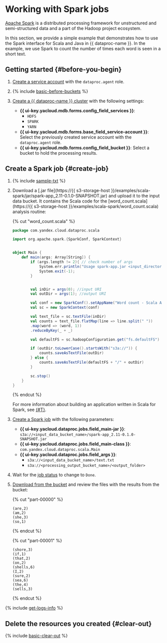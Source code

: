 # Working with Spark jobs

[Apache Spark](https://spark.apache.org/) is a distributed processing framework for unstructured and semi-structured data and a part of the Hadoop project ecosystem.

In this section, we provide a simple example that demonstrates how to use the Spark interface for Scala and Java in {{ dataproc-name }}. In the example, we use Spark to count the number of times each word is seen in a short text.

## Getting started {#before-you-begin}

1. [Create a service account](../../iam/operations/sa/create.md) with the `dataproc.agent` role.

1. {% include [basic-before-buckets](../../_includes/data-proc/tutorials/basic-before-buckets.md) %}

1. [Create a {{ dataproc-name }} cluster](../operations/cluster-create.md) with the following settings:

   * **{{ ui-key.yacloud.mdb.forms.config_field_services }}**:
      * `HDFS`
      * `SPARK`
      * `YARN`
   * **{{ ui-key.yacloud.mdb.forms.base_field_service-account }}**: Select the previously created service account with the `dataproc.agent` role.
   * **{{ ui-key.yacloud.mdb.forms.config_field_bucket }}**: Select a bucket to hold the processing results.

## Create a Spark job {#create-job}

1. {% include [sample-txt](../../_includes/data-proc/tutorials/sample-txt.md) %}

1. Download a [.jar file](https://{{ s3-storage-host }}/examples/scala-spark/jar/spark-app_2.11-0.1.0-SNAPSHOT.jar) and upload it to the input data bucket. It contains the Scala code for the [word_count.scala](https://{{ s3-storage-host }}/examples/scala-spark/word_count.scala) analysis routine:

   {% cut "word_count.scala" %}

   ```scala
   package com.yandex.cloud.dataproc.scala

   import org.apache.spark.{SparkConf, SparkContext}


   object Main {
       def main(args: Array[String]) {
           if (args.length != 2){ // check number of args
               System.err.println("Usage spark-app.jar <input_directory> <output_directory>");
               System.exit(-1);
           }


           val inDir = args(0); //input URI
           val outDir = args(1); //output URI

           val conf = new SparkConf().setAppName("Word count - Scala App")
           val sc = new SparkContext(conf)

           val text_file = sc.textFile(inDir)
           val counts = text_file.flatMap(line => line.split(" "))
           .map(word => (word, 1))
           .reduceByKey(_ + _)

           val defaultFS = sc.hadoopConfiguration.get("fs.defaultFS")

           if (outDir.toLowerCase().startsWith("s3a://")) {
               counts.saveAsTextFile(outDir)
           } else {
               counts.saveAsTextFile(defaultFS + "/" + outDir)
           }

           sc.stop()
       }
   }
   ```

   {% endcut %}

   For more information about building an application written in Scala for Spark, see [{#T}](./run-spark-job.md#spark-submit).

1. [Create a Spark job](../operations/jobs-spark#create) with the following parameters:

   * **{{ ui-key.yacloud.dataproc.jobs.field_main-jar }}**: `s3a://<input_data_bucket_name>/spark-app_2.11-0.1.0-SNAPSHOT.jar`
   * **{{ ui-key.yacloud.dataproc.jobs.field_main-class }}**: `com.yandex.cloud.dataproc.scala.Main`
   * **{{ ui-key.yacloud.dataproc.jobs.field_args }}**:
      * `s3a://<input_data_bucket_name>/text.txt`
      * `s3a://<processing_output_bucket_name>/<output_folder>`

1. Wait for the [job status](../operations/jobs-spark.md#get-info) to change to `Done`.

1. [Download from the bucket](../../storage/operations/objects/download.md) and review the files with the results from the bucket:

   {% cut "part-00000" %}

   ```text
   (are,2)
   (am,2)
   (she,3)
   (so,1)
   ```

   {% endcut %}

   {% cut "part-00001" %}

   ```text
   (shore,3)
   (if,1)
   (that,2)
   (on,2)
   (shells,6)
   (I,2)
   (sure,2)
   (sea,6)
   (the,4)
   (sells,3)
   ```

   {% endcut %}

{% include [get-logs-info](../../_includes/data-proc/note-info-get-logs.md) %}

## Delete the resources you created {#clear-out}

{% include [basic-clear-out](../../_includes/data-proc/tutorials/basic-clear-out.md) %}
